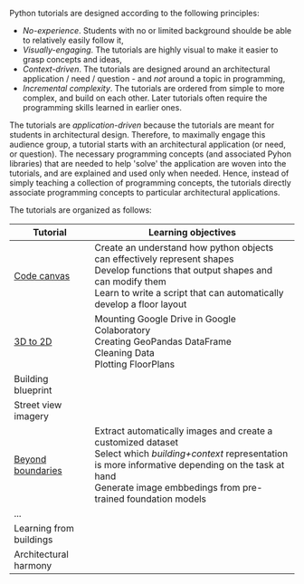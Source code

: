 Python tutorials are designed according to the following principles:

- *No-experience*. Students with no or limited background shoulde be able to relatively easily follow it,
- *Visually-engaging*. The tutorials are highly visual to make it easier to grasp concepts and ideas, 
- *Context-driven*. The tutorials are designed around an architectural application / need / question - and *not* around a topic in programming,
- *Incremental complexity*. The tutorials are ordered from simple to more complex, and build on each other. Later tutorials often require the programming skills learned in earlier ones.

The tutorials are *application-driven* because the tutorials are meant for students in architectural design. 
Therefore, to maximally engage this audience group, a tutorial starts with an architectural application (or need, or question). 
The necessary programming concepts (and associated Pyhon libraries) that are needed to help 'solve' the application are woven into the tutorials, and are explained and used only when needed. 
Hence, instead of simply teaching a collection of programming concepts, the tutorials directly associate programming concepts to particular architectural applications. 

The tutorials are organized as follows:


| Tutorial | Learning objectives |
| --- | --- |
| [Code canvas](./1_code_canvas.ipynb) | Create an understand how python objects can effectively represent shapes <br>Develop functions that output shapes and can modify them <br>Learn to write a script that can automatically develop a floor layout|
| [3D to 2D](./2_3D_to_2D.ipynb) | Mounting Google Drive in Google Colaboratory <br>Creating GeoPandas DataFrame <br>Cleaning Data <br>Plotting FloorPlans|
| Building blueprint |  |
| Street view imagery |  |
| [Beyond boundaries](./5_beyond_boundaries.ipynb) | Extract automatically images and create a customized dataset <br> Select which *building+context* representation is more informative depending on the task at hand <br>Generate image embbedings from pre-trained foundation models |
| ... |  |
| Learning from buildings |  |
| Architectural harmony |  |
